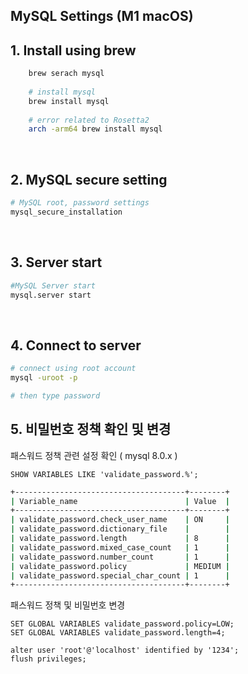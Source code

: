 ## MySQL Settings (M1 macOS)

## 1. Install using brew

```bash
	brew serach mysql
	
	# install mysql 
	brew install mysql
	
	# error related to Rosetta2
	arch -arm64 brew install mysql
```

<br>

## 2. MySQL secure setting

```bash
# MySQL root, password settings
mysql_secure_installation
```

<br>

## 3.  Server start

```bash
#MySQL Server start
mysql.server start
```

<br>

## 4. Connect to server

``` bash
# connect using root account
mysql -uroot -p

# then type password
```

## 5. 비밀번호 정책 확인 및 변경

패스워드 정책 관련 설정 확인 ( mysql 8.0.x )

```mysql
SHOW VARIABLES LIKE 'validate_password.%';
```

```bash
+--------------------------------------+--------+
| Variable_name                        | Value  |
+--------------------------------------+--------+
| validate_password.check_user_name    | ON     |
| validate_password.dictionary_file    |        |
| validate_password.length             | 8      |
| validate_password.mixed_case_count   | 1      |
| validate_password.number_count       | 1      |
| validate_password.policy             | MEDIUM |
| validate_password.special_char_count | 1      |
+--------------------------------------+--------+
```



패스워드 정책 및 비밀번호 변경

```mysql
SET GLOBAL VARIABLES validate_password.policy=LOW;
SET GLOBAL VARIABLES validate_password.length=4;

alter user 'root'@'localhost' identified by '1234';
flush privileges;
```


